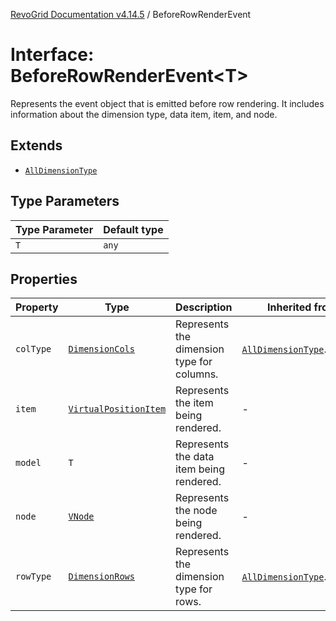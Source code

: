 [RevoGrid Documentation v4.14.5](README.md) / BeforeRowRenderEvent

# Interface: BeforeRowRenderEvent\<T\>

Represents the event object that is emitted before row rendering.
It includes information about the dimension type, data item, item, and node.

## Extends

- [`AllDimensionType`](Interface.AllDimensionType.md)

## Type Parameters

| Type Parameter | Default type |
| ------ | ------ |
| `T` | `any` |

## Properties

| Property | Type | Description | Inherited from | Defined in |
| ------ | ------ | ------ | ------ | ------ |
| `colType` | [`DimensionCols`](TypeAlias.DimensionCols.md) | Represents the dimension type for columns. | [`AllDimensionType`](Interface.AllDimensionType.md).`colType` | [src/types/interfaces.ts:770](https://github.com/revolist/revogrid/blob/395fb64310e6654557393205ff295dbb2f4142c5/src/types/interfaces.ts#L770) |
| `item` | [`VirtualPositionItem`](Interface.VirtualPositionItem.md) | Represents the item being rendered. | - | [src/types/interfaces.ts:739](https://github.com/revolist/revogrid/blob/395fb64310e6654557393205ff295dbb2f4142c5/src/types/interfaces.ts#L739) |
| `model` | `T` | Represents the data item being rendered. | - | [src/types/interfaces.ts:734](https://github.com/revolist/revogrid/blob/395fb64310e6654557393205ff295dbb2f4142c5/src/types/interfaces.ts#L734) |
| `node` | [`VNode`](Interface.VNode.md) | Represents the node being rendered. | - | [src/types/interfaces.ts:744](https://github.com/revolist/revogrid/blob/395fb64310e6654557393205ff295dbb2f4142c5/src/types/interfaces.ts#L744) |
| `rowType` | [`DimensionRows`](TypeAlias.DimensionRows.md) | Represents the dimension type for rows. | [`AllDimensionType`](Interface.AllDimensionType.md).`rowType` | [src/types/interfaces.ts:765](https://github.com/revolist/revogrid/blob/395fb64310e6654557393205ff295dbb2f4142c5/src/types/interfaces.ts#L765) |
